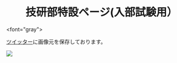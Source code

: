 <HTML lang="ja">

<TITLE> 技研部特設ページ </TITLE> 
 
<HEAD>


<BODY>
 

<h1 style="text-align:center">技研部特設ページ(入部試験用）</h1>



<font="gray">
<P>
<A href="https://twitter.com">ツイッター</A>に画像元を保存しております。
</P>

<img src="https://pbs.twimg.com/media/E5g0Ii0UcAgG4Cf?format=png&name=4096x4096">
<font>

</BODY>


</HEAD>


</HTML>
